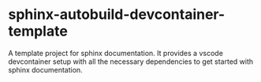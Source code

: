 # sphinx-autobuild-devcontainer-template
A template project for sphinx documentation. It provides a vscode devcontainer setup with all the necessary dependencies to get started with sphinx documentation.
